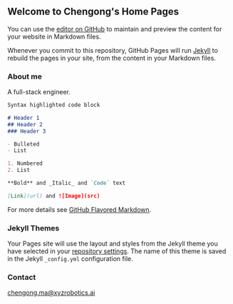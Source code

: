 ## Welcome to Chengong's Home Pages

You can use the [editor on GitHub](https://github.com/Makermc/chengongma.github.io/edit/gh-pages/index.md) to maintain and preview the content for your website in Markdown files.

Whenever you commit to this repository, GitHub Pages will run [Jekyll](https://jekyllrb.com/) to rebuild the pages in your site, from the content in your Markdown files.

### About me

A full-stack engineer.

```markdown
Syntax highlighted code block

# Header 1
## Header 2
### Header 3

- Bulleted
- List

1. Numbered
2. List

**Bold** and _Italic_ and `Code` text

[Link](url) and ![Image](src)
```

For more details see [GitHub Flavored Markdown](https://guides.github.com/features/mastering-markdown/).

### Jekyll Themes

Your Pages site will use the layout and styles from the Jekyll theme you have selected in your [repository settings](https://github.com/Makermc/chengongma.github.io/settings/pages). The name of this theme is saved in the Jekyll `_config.yml` configuration file.

### Contact

chengong.ma@xyzrobotics.ai
